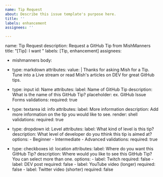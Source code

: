 ```yaml
---
name: Tip Request
about: Describe this issue template's purpose here.
title: ''
labels: enhancement
assignees: ''

---
```


name: Tip Request
description: Request a GitHub Tip from MishManners
title: "[Tip]: I want "
labels: [Tip, enhancement]
assignees:
  - mishmanners
body:
  - type: markdown
    attributes:
      value: |
        Thanks for asking Mish for a Tip. Tune into a Live stream or read Mish's articles on DEV for great GitHub tips.
  - type: input
    id: Name
    attributes:
      label: Name of GitHub Tip
      description: What is the name of this GitHub Tip?
      placeholder: ex. GitHub Issue Forms
    validations:
      required: true

  - type: textarea
    id: info
    attributes:
      label: More information
      description: Add more information on the tip you would like to see.
      render: shell
    validations:
      required: true

  - type: dropdown
    id: Level
    attributes:
      label: What kind of level is this tip?
      description: What level of developer do you tthink this tip is aimed at?
      options:
        - Beginner
        - Intermediate
        - Advanced
    validations:
      required: true

  - type: checkboxes
    id: location
    attributes:
      label: Where do you want this GitHub Tip?
      description: Where would you like to see this GitHub Tip? You can select more than one.
      options:
        - label: Twitch
          required: false
        - label: DEV post
          required: false
        - label: YouTube video (longer)
          required: false
        - label: Twitter video (shorter)
          required: false
